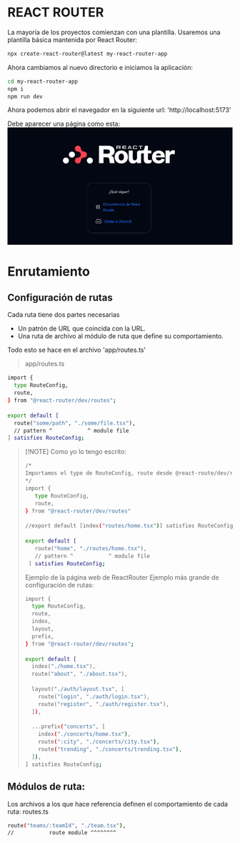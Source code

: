 # REACT ROUTER

La mayoría de los proyectos comienzan con una plantilla. Usaremos una plantilla básica mantenida por React Router:

```bash
npx create-react-router@latest my-react-router-app
```

Ahora cambiamos al nuevo directorio e iniciamos la aplicación:

```bash
cd my-react-router-app
npm i
npm run dev
```

Ahora podemos abrir el navegador en la siguiente url: 'http://localhost:5173'

Debe aparecer una página como esta:
![alt text](image.png)


# Enrutamiento

## Configuración de rutas

Cada ruta tiene dos partes necesarias

- Un patrón de URL que coincida con la URL.
- Una ruta de archivo al módulo de ruta que define su comportamiento.

Todo esto se hace en el archivo 'app/routes.ts'

> app/routes.ts
```bash
import {
  type RouteConfig,
  route,
} from "@react-router/dev/routes";

export default [
  route("some/path", "./some/file.tsx"),
  // pattern ^           ^ module file
] satisfies RouteConfig;
```

>  [!NOTE]
> Como yo lo tengo escrito:
> 
>
>```bash
>/*
>Importamos el type de RouteConfig, route desde @react-route/dev/routes
>*/
>import {
>    type RouteConfig,
>    route,
>} from "@react-router/dev/routes"
>
>//export default [index("routes/home.tsx")] satisfies RouteConfig;
>
>export default [
>    route("home", "./routes/home.tsx"),
>    // pattern ^           ^ module file
>  ] satisfies RouteConfig;
>```
> 
> Ejemplo de la página web de ReactRouter
> Ejemplo más grande de configuración de rutas:
> 
> ```bash
> import {
>   type RouteConfig,
>   route,
>   index,
>   layout,
>   prefix,
> } from "@react-router/dev/routes";
> 
> export default [
>   index("./home.tsx"),
>   route("about", "./about.tsx"),
> 
>   layout("./auth/layout.tsx", [
>     route("login", "./auth/login.tsx"),
>     route("register", "./auth/register.tsx"),
>   ]),
> 
>   ...prefix("concerts", [
>     index("./concerts/home.tsx"),
>     route(":city", "./concerts/city.tsx"),
>     route("trending", "./concerts/trending.tsx"),
>   ]),
> ] satisfies RouteConfig;
> ```


## Módulos de ruta:

Los archivos a los que hace referencia definen el comportamiento de cada ruta: routes.ts

```bash
route("teams/:teamId", "./team.tsx"),
//           route module ^^^^^^^^
```

